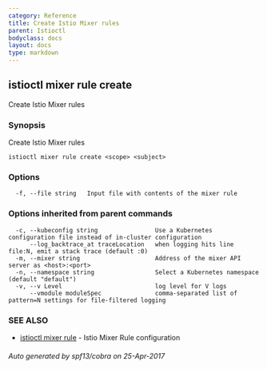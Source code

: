 ```yaml
---
category: Reference
title: Create Istio Mixer rules
parent: Istioctl
bodyclass: docs
layout: docs
type: markdown
---
```

## istioctl mixer rule create

Create Istio Mixer rules

### Synopsis


Create Istio Mixer rules

```
istioctl mixer rule create <scope> <subject>
```

### Options

```
  -f, --file string   Input file with contents of the mixer rule
```

### Options inherited from parent commands

```
  -c, --kubeconfig string                Use a Kubernetes configuration file instead of in-cluster configuration
      --log_backtrace_at traceLocation   when logging hits line file:N, emit a stack trace (default :0)
  -m, --mixer string                     Address of the mixer API server as <host>:<port>
  -n, --namespace string                 Select a Kubernetes namespace (default "default")
  -v, --v Level                          log level for V logs
      --vmodule moduleSpec               comma-separated list of pattern=N settings for file-filtered logging
```

### SEE ALSO
* [istioctl mixer rule](istioctl_mixer_rule.html)	 - Istio Mixer Rule configuration

###### Auto generated by spf13/cobra on 25-Apr-2017
